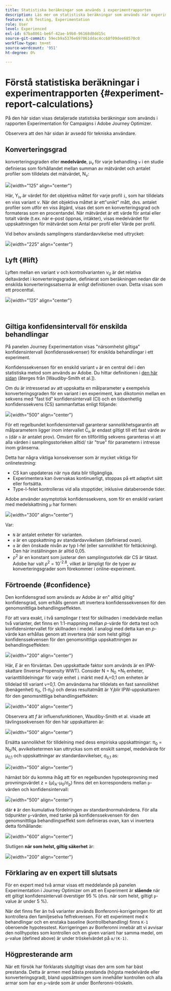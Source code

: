 ```yaml
---
title: Statistiska beräkningar som används i experimentrapporten
description: Läs mer om statistiska beräkningar som används när experimentrapporter körs
feature: A/B Testing, Experimentation
role: User
level: Experienced
exl-id: 67ba8861-be6f-42ae-b9b8-96168d0dd15c
source-git-commit: 59ecb9a5376e697061ddac4cc68f09dee68570c0
workflow-type: tm+mt
source-wordcount: '951'
ht-degree: 0%

---
```


# Förstå statistiska beräkningar i experimentrapporten {#experiment-report-calculations}

På den här sidan visas detaljerade statistiska beräkningar som används i rapporten Experimentation för Campaigns i Adobe Journey Optimizer.

Observera att den här sidan är avsedd för tekniska användare.

## Konverteringsgrad

konverteringsgraden eller **medelvärde**, μ<sub>ν</sub> för varje behandling `ν` i en studie definieras som förhållandet mellan summan av mätvärdet och antalet profiler som tilldelats det mätvärdet, N<sub>ν</sub>:

![](assets/statistical_1.png){width="125" align="center"}

Här, Y<sub>iν</sub> är värdet för det objektiva måttet för varje profil `i`, som har tilldelats en viss variant *ν*. När det objektiva måttet är ett&quot;unikt&quot; mått, dvs. antalet profiler som utför en viss åtgärd, visas det som en konverteringsgrad och formateras som en procentandel. När mätvärdet är ett värde för antal eller totalt värde (t.ex. när e-post öppnas, intäkter), visas medelvärdet för uppskattningen för mätvärdet som Antal per profil eller Värde per profil.

Vid behov används samplingens standardavvikelse med uttrycket:

![](assets/statistical_2.png){width="225" align="center"}

## Lyft {#lift}

Lyften mellan en variant  *ν* och kontrollvarianten  *ν<sub>0</sub>* är det relativa deltavärdet i konverteringsgraden, definierat som beräkningen nedan där de enskilda konverteringssatserna är enligt definitionen ovan. Detta visas som ett procenttal.

![](assets/statistical_3.png){width="125" align="center"}

</br>

## Giltiga konfidensintervall för enskilda behandlingar

På panelen Journey Experimentation visas &quot;närsomhelst giltiga&quot; konfidensintervall (konfidenssekvenser) för enskilda behandlingar i ett experiment.

Konfidenssekvensen för en enskild variant `ν` är en central del i den statistiska metod som används av Adobe. Du hittar definitionen i [den här sidan](https://doi.org/10.48550/arXiv.2103.06476) (återges från [Waudiby-Smith et al.]).

Om du är intresserad av att uppskatta en målparameter `ψ` exempelvis konverteringsgraden för en variant i en experiment, kan dikotomin mellan en sekvens med &quot;fast tid&quot; konfidensintervall (CI) och en tidsenhetlig konfidenssekvens (CS) sammanfattas enligt följande:

![](assets/statistical_4.png){width="500" align="center"}

För ett regelbundet konfidensintervall garanterar sannolikhetsgarantin att målparametern ligger inom intervallet Ċ<sub>n</sub> är endast giltigt till ett fast värde av `n` (där `n` är antalet prov). Omvänt för en tillförlitlig sekvens garanteras vi att alla värden i samplingsstorleken alltid/ `t`är &quot;true&quot; för parametern i intresse inom gränserna.

Detta har några viktiga konsekvenser som är mycket viktiga för onlinetestning:

* CS kan uppdateras när nya data blir tillgängliga.
* Experimentera kan övervakas kontinuerligt, stoppas på ett adaptivt sätt eller fortsätta.
* Type-I-felet kontrolleras vid alla stopptider, inklusive databeroende tider.

Adobe använder asymptotisk konfidenssekvens, som för en enskild variant med medelskattning `μ` har formen:

![](assets/statistical_5.png){width="300" align="center"}

Var:

* `N` är antalet enheter för varianten.
* `σ` är en uppskattning av standardavvikelsen (definierad ovan).
* `α` är den önskade nivån av typ I-fel (eller sannolikhet för feltäckning). Den här inställningen är alltid 0,05.
* ρ<sup>2</sup> är en konstant som justerar den samplingsstorlek där CS är tätast. Adobe har valt ρ<sup>2</sup> = 10<sup>-2.8</sup>, vilket är lämpligt för de typer av konverteringsgrader som förekommer i online-experiment.

## Förtroende {#confidence}

Den konfidensgrad som används av Adobe är en&quot; alltid giltig&quot; konfidensgrad, som erhålls genom att invertera konfidenssekvensen för den genomsnittliga behandlingseffekten.

För att vara exakt, i två samplingar *t* test för skillnaden i medelvärde mellan två varianter, det finns en 1:1-mappning mellan *p*-värde för detta test och konfidensintervallet för skillnaden i medel. I analogi med detta kan en *p*-värde kan erhållas genom att invertera (när som helst giltig) konfidenssekvensen för den genomsnittliga uppskattningen av behandlingseffekten:

![](assets/statistical_6.png){width="200" align="center"}

Här, *E* är en förväntan. Den uppskattade faktor som används är en IPW-skattare (Inverse Propensity WWT). Consider N = N<sub>0</sub> +N<sub>1</sub> enheter, varianttilldelningar för varje enhet `i` märkt med A<sub>i</sub>=0,1 om enheten är tilldelad till variant `ν`=0,1. Om användarna har tilldelats en fast sannolikhet (benägenhet) π<sub>0</sub>, (1-π<sub>0</sub>) och deras resultatmått är Y<sub>i</sub>blir IPW-uppskattaren för den genomsnittliga behandlingseffekten:

![](assets/statistical_12.png){width="400" align="center"}

Observera att *f* är influensfunktionen, Waudiby-Smith et al. visade att tävlingssekvensen för den här uppskattaren är:

![](assets/statistical_7.png){width="500" align="center"}

Ersätta sannolikhet för tilldelning med dess empiriska uppskattningar: π<sub>0</sub> = N<sub>0</sub>/N, avvikelsetermen kan uttryckas som ett enskilt sampel, medelvärde för μ<sub>0,1</sub> och uppskattningar av standardavvikelser, σ<sub>0,1</sub> as:

![](assets/statistical_8.png){width="500" align="center"}

härnäst bör du komma ihåg att för en regelbunden hypotesprovning med provningsvärdet z = (μ)<sub>A</sub>-μ<sub>0</sub>/σ<sub>p</sub>) finns det en korrespondens mellan `p`-värden och konfidensintervall:

![](assets/statistical_9.png){width="500" align="center"}

där `Φ` är den kumulativa fördelningen av standardnormalvärdena. För alla tidpunkter `p`-värden, med tanke på konfidenssekvensen för den genomsnittliga behandlingseffekt som definieras ovan, kan vi invertera detta förhållande:

![](assets/statistical_10.png){width="600" align="center"}

Slutligen **när som helst, giltig säkerhet** är:

![](assets/statistical_11.png){width="200" align="center"}

## Förklaring av en expert till slutsats

För en expert med två armar visas ett meddelande på panelen Experimentation i Journey Optimizer om att en Experiment är **slående** när ett giltigt konfidensintervall överstiger 95 % (dvs. när som helst, giltigt `p`-value är under 5 %).

När det finns fler än två varianter används Bonferonni-korrigeringen för att kontrollera den familjeselva felfrekvensen. För ett experiment med `K` behandlingar och en enstaka baseline (kontrollbehandling) finns `K-1` oberoende hypotesstest. Korrigeringen av Bonferonni innebär att vi avvisar den nollhypotes som kontrollen och en given variant har samma medel, om `p`-value (defined above) är under tröskelvärdet på `α/(K-1)`.

## Högpresterande arm

När ett försök har förklarats slutgiltigt visas den arm som har bäst prestanda. Detta är armen med bästa prestanda (högsta medelvärde eller konverteringsgrad), bland uppsättningen som innehåller kontrollen och alla armar som har en `p`-värde som är under Bonferonni-tröskeln.
